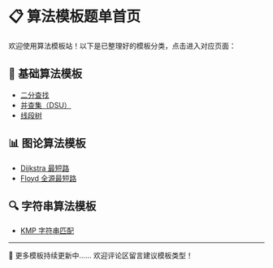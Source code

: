 # 📋 算法模板题单首页

欢迎使用算法模板站！以下是已整理好的模板分类，点击进入对应页面：

## 🧱 基础算法模板

- [二分查找](../templates/binary-search.md)
- [并查集（DSU）](../templates/dsu.md)
- [线段树](../templates/segment-tree.md)

## 📊 图论算法模板

- [Dijkstra 最短路](../templates/dijkstra.md)
- [Floyd 全源最短路](../templates/floyd.md)

## 🔍 字符串算法模板

- [KMP 字符串匹配](../templates/kmp.md)

---

📢 更多模板持续更新中…… 欢迎评论区留言建议模板类型！
